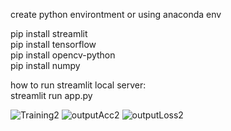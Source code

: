 create python environtment or using anaconda env

pip install streamlit  
pip install tensorflow  
pip install opencv-python  
pip install numpy  

how to run streamlit local server:  
streamlit run app.py

![Training2](https://github.com/Alvian47/cnn-resnet50-model/assets/114473123/a38e622c-3392-4c8d-b146-4cf4226a6a20)
![outputAcc2](https://github.com/Alvian47/cnn-resnet50-model/assets/114473123/f27000b2-b9b5-4768-a304-0cd2ee62796b)
![outputLoss2](https://github.com/Alvian47/cnn-resnet50-model/assets/114473123/32b5b209-ab30-4da8-bdfc-153770f10d8d)
